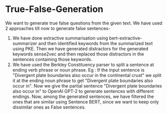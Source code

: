 # True-False-Generation
We want to generate true false questions from the given text. We have used 2 approaches till now to generate false sentences-
1. We have done extractive summarisation using bert-extractive-summarizer and then identified keywords from the summarized text using PKE.
Then we have generated distractors for the generated keywords sense2vec and then replaced those distractors in the sentences containing those keywords.<br>
2. We have used the Berkley Constituency parser to split a sentence at ending verb phrase or noun phrase. Eg : If the input sentence is "Divergent plate boundaries also occur in the continental crust" we split it at the ending noun phrase to get "Divergent plate boundaries also occur in". Now we give the partial sentence "Divergent plate boundaries also occur in" to OpenAI GPT-2 to generate sentences with different endings. Now, among the generated sentences, we have filtered the ones that are similar using Sentence BERT, since we want to keep only dissimilar ones as False sentences.
